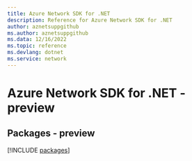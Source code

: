 ```yaml
---
title: Azure Network SDK for .NET
description: Reference for Azure Network SDK for .NET
author: aznetsuppgithub
ms.author: aznetsuppgithub
ms.data: 12/16/2022
ms.topic: reference
ms.devlang: dotnet
ms.service: network
---
```

# Azure Network SDK for .NET - preview
## Packages - preview
[!INCLUDE [packages](network-index.md)]